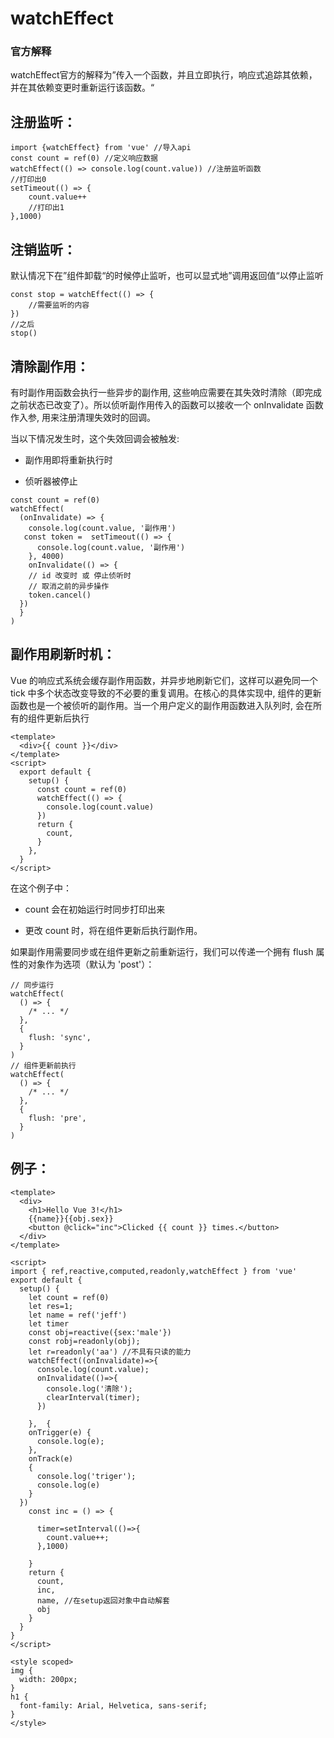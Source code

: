 # watchEffect

### 官方解释

watchEffect官方的解释为”传入一个函数，并且立即执行，响应式追踪其依赖，并在其依赖变更时重新运行该函数。“

## 注册监听：

```
import {watchEffect} from 'vue' //导入api
const count = ref(0) //定义响应数据
watchEffect(() => console.log(count.value)) //注册监听函数
//打印出0
setTimeout(() => {
    count.value++
    //打印出1
},1000)
```

## 注销监听：

默认情况下在”组件卸载“的时候停止监听，也可以显式地”调用返回值“以停止监听

```
const stop = watchEffect(() => {
    //需要监听的内容
})
//之后
stop()
```

## 清除副作用：

有时副作用函数会执行一些异步的副作用, 这些响应需要在其失效时清除（即完成之前状态已改变了）。所以侦听副作用传入的函数可以接收一个 onInvalidate 函数作入参, 用来注册清理失效时的回调。

当以下情况发生时，这个失效回调会被触发:

* 副作用即将重新执行时

* 侦听器被停止

```
const count = ref(0)
watchEffect(
  (onInvalidate) => {
    console.log(count.value, '副作用')
   const token =  setTimeout(() => {
      console.log(count.value, '副作用')
    }, 4000)
    onInvalidate(() => {
    // id 改变时 或 停止侦听时
    // 取消之前的异步操作
    token.cancel()
  })
  }
)
```

## 副作用刷新时机：

Vue 的响应式系统会缓存副作用函数，并异步地刷新它们，这样可以避免同一个 tick 中多个状态改变导致的不必要的重复调用。在核心的具体实现中, 组件的更新函数也是一个被侦听的副作用。当一个用户定义的副作用函数进入队列时, 会在所有的组件更新后执行

```
<template>
  <div>{{ count }}</div>
</template>
<script>
  export default {
    setup() {
      const count = ref(0)
      watchEffect(() => {
        console.log(count.value)
      })
      return {
        count,
      }
    },
  }
</script>
```

在这个例子中：

* count 会在初始运行时同步打印出来

* 更改 count 时，将在组件更新后执行副作用。

如果副作用需要同步或在组件更新之前重新运行，我们可以传递一个拥有 flush 属性的对象作为选项（默认为 'post'）：

```
// 同步运行
watchEffect(
  () => {
    /* ... */
  },
  {
    flush: 'sync',
  }
)
// 组件更新前执行
watchEffect(
  () => {
    /* ... */
  },
  {
    flush: 'pre',
  }
)
```

## 例子：

```
<template>
  <div>
    <h1>Hello Vue 3!</h1>
    {{name}}{{obj.sex}}
    <button @click="inc">Clicked {{ count }} times.</button>
  </div>
</template>

<script>
import { ref,reactive,computed,readonly,watchEffect } from 'vue'
export default {
  setup() {
    let count = ref(0)
    let res=1;
    let name = ref('jeff')
    let timer
    const obj=reactive({sex:'male'})
    const robj=readonly(obj); 
    let r=readonly('aa') //不具有只读的能力
    watchEffect((onInvalidate)=>{
      console.log(count.value);
      onInvalidate(()=>{
        console.log('清除');
        clearInterval(timer);
      })

    },  {
    onTrigger(e) {
      console.log(e);
    },
    onTrack(e)
    {
      console.log('triger');
      console.log(e)
    }
  })    
    const inc = () => {

      timer=setInterval(()=>{
        count.value++;
      },1000)

    }
    return {
      count,
      inc,
      name, //在setup返回对象中自动解套
      obj
    }
  }
}
</script>

<style scoped>
img {
  width: 200px;
}
h1 {
  font-family: Arial, Helvetica, sans-serif;
}
</style>
```



